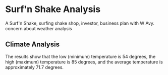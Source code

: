 # Surf'n Shake Analysis

A Surf'n Shake, surfing shake shop, investor, business plan with W Avy. concern about weather analysis

## Climate Analysis

The results show that the low (minimum) temperature is 54 degrees, the high (maximum) temperature is 85 degrees, and the average temperature is approximately 71.7 degrees.
